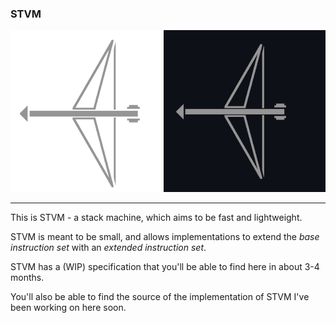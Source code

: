 ### STVM ###
![STVM logo](./stvm-logo-github-light.png#gh-light-mode-only)
![STVM logo](./stvm-logo-github-dark.png#gh-dark-mode-only)

----

This is STVM - a stack machine, which aims to be fast and lightweight.

STVM is meant to be small, and allows implementations to extend the *base instruction set* with an *extended instruction set*.

STVM has a (WIP) specification that you'll be able to find here in about 3-4 months.

You'll also be able to find the source of the implementation of STVM I've been working on here soon.
